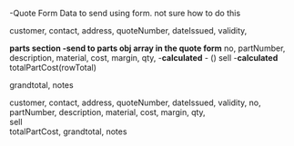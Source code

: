 -Quote Form Data to send using form.
not sure how to do this

<QuoteFormCustomerInfoBox/>
customer,
contact,
address,

<QuoteNumberDataIssuedBox/>
quoteNumber,
dateIssued,
validity,

**parts section -send to parts obj array in the quote form**
<QuoteFormRowExample/>
no,
partNumber,
description,
material,
cost,
margin,
qty,   -**calculated** - ()
sell   -**calculated**
totalPartCost(rowTotal)

 <QuoteFormTotalBox />
grandtotal,

 <QuoteFormNotesBox/>
notes




customer,
contact,
address,
quoteNumber,
dateIssued,
validity,
no,
partNumber,
description,
material,
cost,
margin,
qty,  
sell   
totalPartCost,
grandtotal,
notes